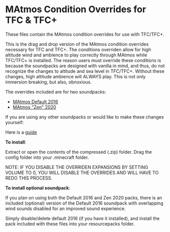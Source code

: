 # MAtmos Condition Overrides for TFC & TFC+
These files contain the MAtmos condition overrides for use with TFC/TFC+.

This is the drag and drop version of the MAtmos condition overrides necessary for TFC and TFC+.
The conditions overriden allow for high altitude wind and ambience to play correctly through MAtmos while TFC/TFC+ is installed.
The reason users must override these conditions is because the soundpacks are designed with vanilla in mind, and thus, do not recognize the changes to altitude and sea level in TFC/TFC+. Without these changes, high altitude ambience will ALWAYS play. This is not only immersion breaking, but also, obnoxious.

The overrides included are for two soundpacks:
   - [MAtmos Default 2016](https://github.com/makamys/MAtmos-2016-Default)
   - [MAtmos "Zen"  2020](https://github.com/makamys/MAtmos-2020-Zen)


If you are using any other soundpacks or would like to make these changes yourself:

Here is a [guide](https://imgur.com/a/WqazXXC)



**To install**:

Extract or open the contents of the compressed (.zip) folder.
Drag the config folder into your .minecraft folder.

NOTE: IF YOU DISABLE THE OVERRIDEN EXPANSIONS BY SETTING VOLUME TO 0, YOU WILL DISABLE THE OVERRIDES AND WILL HAVE TO REDO THIS PROCESS.



**To install optional soundpack**:

If you plan on using both the Default 2016 and Zen 2020 packs, there is an included (optional) version
of the Default 2016 soundpack with overlapping wind sounds disabled for an improved sound experience. 

Simply disable/delete default 2016 (if you have it installed), and install the pack included with these files into your resourcepacks folder.
